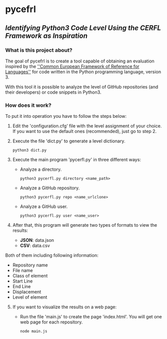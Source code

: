 # **pycefrl**
## *Identifying Python3 Code Level Using the CERFL Framework as Inspiration*

### What is this project about?
The goal of pycefrl is to create a tool capable of obtaining an evaluation inspired by the [''Common European Framework of Reference for Languages''](https://en.wikipedia.org/wiki/Common_European_Framework_of_Reference_for_Languages) for code written in the Python programming language, version 3.

With this tool it is possible to analyze the level of GitHub repositories (and their developers) or code snippets in Python3.

### How does it work?

To put it into operation you have to follow the steps below:
1. Edit the 'configuration.cfg' file with the level assignment of your choice. If you want to use the default ones (recommended), just go to step 2.
2. Execute the file 'dict.py' to generate a level dictionary.
   ```
   python3 dict.py
   ```
3. Execute the main program 'pycerfl.py' in three different ways:

    * Analyze a directory.
      ```
      python3 pycerfl.py directory <name_path>
      ```
    * Analyze a GitHub repository.
      ```
      python3 pycerfl.py repo <name_urlclone>
      ```
    * Analyze a GitHub user.
      ```
      python3 pycerfl.py user <name_user>
      ```
4. After that, this program will generate two types of formats to view the results:
    * **JSON**: data.json
    * **CSV**: data.csv

  Both of them including following information:
  * Repository name
  * File name
  * Class of element
  * Start Line
  * End Line
  * Displacement
  * Level of element


5. If you want to visualize the results on a web page:

    * Run the file 'main.js' to create the page 'index.html'. You will get one web page for each repository.
      ```
      node main.js
      ```
